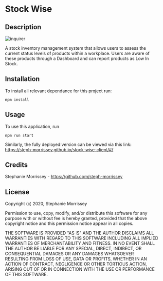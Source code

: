 # Stock Wise

## Description

![inquirer](https://img.shields.io/npm/l/fs)

A stock inventory management system that allows users to assess the current status levels of products within a workplace. Users are aware of these products through a Dashboard and can report products as Low In Stock.

## Installation

To install all relevant dependance for this project run:

    npm install

## Usage

To use this application, run

    npm run start

Similarly, the fully deployed version can be viewed via this link: <https://steph-morrissey.github.io/stock-wise-client/#/>

## Credits

Stephanie Morrissey - <https://github.com/steph-morrissey>

## License

Copyright (c) 2020, Stephanie Morrissey

Permission to use, copy, modify, and/or distribute this software for any
purpose with or without fee is hereby granted, provided that the above
copyright notice and this permission notice appear in all copies.

THE SOFTWARE IS PROVIDED "AS IS" AND THE AUTHOR DISCLAIMS ALL WARRANTIES
WITH REGARD TO THIS SOFTWARE INCLUDING ALL IMPLIED WARRANTIES OF
MERCHANTABILITY AND FITNESS. IN NO EVENT SHALL THE AUTHOR BE LIABLE FOR
ANY SPECIAL, DIRECT, INDIRECT, OR CONSEQUENTIAL DAMAGES OR ANY DAMAGES
WHATSOEVER RESULTING FROM LOSS OF USE, DATA OR PROFITS, WHETHER IN AN
ACTION OF CONTRACT, NEGLIGENCE OR OTHER TORTIOUS ACTION, ARISING OUT OF
OR IN CONNECTION WITH THE USE OR PERFORMANCE OF THIS SOFTWARE.
